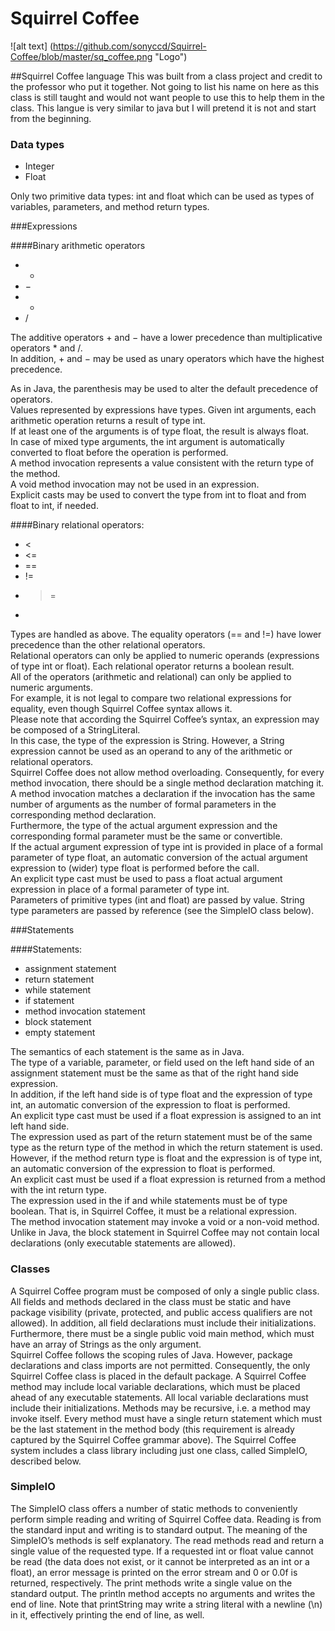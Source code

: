 # Squirrel Coffee
![alt text] (https://github.com/sonyccd/Squirrel-Coffee/blob/master/sq_coffee.png "Logo")  

##Squirrel Coffee language
This was built from a class project and credit to the professor who put it together. Not going to list his name on here
as this class is still taught and would not want people to use this to help them in the class.
This langue is very similar to java but I will pretend it is not and start from the beginning.  

### Data types
* Integer
* Float

Only two primitive data types: int and float which can be used as 
types of variables, parameters, and method return types.

###Expressions

####Binary arithmetic operators
* +
* −
* *
* /

The additive operators + and − have a lower precedence than multiplicative operators * and /.  
In addition, + and − may be used as unary operators which have the highest precedence.  
  
As in Java, the parenthesis may be used to alter the default precedence of operators.  
Values represented by expressions have types.  Given int arguments, each arithmetic operation returns a result of type int.  
If at least one of the arguments is of type float, the result is always float.  
In case of mixed type arguments, the int argument is automatically converted to float before the operation is performed.  
A method invocation represents a value consistent with the return type of the method.  
A void method invocation may not be used in an expression.  
Explicit casts may be used to convert the type from int to float and from float to int, if needed.

####Binary relational operators:
* <
* <=
* ==
* !=
* >=
* >

Types are handled as above. The equality operators (== and !=) have lower precedence than the other relational operators.  
Relational operators can only be applied to numeric operands (expressions of type int or float). Each relational operator returns a boolean result.  
All of the operators (arithmetic and relational) can only be applied to numeric arguments.  
For example, it is not legal to compare two relational expressions for equality, even though Squirrel Coffee syntax allows it.  
Please note that according the Squirrel Coffee’s syntax, an expression may be composed of a StringLiteral.  
In this case, the type of the expression is String.  However, a String expression cannot be used as an operand to any of the arithmetic or relational operators.  
Squirrel Coffee does not allow method overloading.  Consequently, for every method invocation, there should be a single method declaration matching it.  
A method invocation matches a declaration if the invocation has the same number of arguments as the number of formal parameters in the corresponding method declaration.  
Furthermore, the type of the actual argument expression and the corresponding formal parameter must be the same or convertible.  
If the actual argument expression of type int is provided in place of a formal parameter of type float, an automatic conversion of the actual argument expression to (wider) type float is performed before the call.  
An explicit type cast must be used to pass a float actual argument expression in place of a formal parameter of type int.  
Parameters of primitive types (int and float) are passed by value.  String type parameters are passed by reference (see the SimpleIO class below).

###Statements

####Statements:
* assignment statement
* return statement
* while statement
* if statement
* method invocation statement
* block statement
* empty statement 

The semantics of each statement is the same as in Java.  
The type of a variable, parameter, or field used on the left hand side of an assignment statement must be the same as that of the right hand side expression.  
In addition, if the left hand side is of type float and the expression of type int, an automatic conversion of the expression to float is performed.  
An explicit type cast must be used if a float expression is assigned to an int left hand side.  
The expression used as part of the return statement must be of the same type as the return type of the method in which the return statement is used.  
However, if the method return type is float and the expression is of type int, an automatic conversion of the expression to float is performed.  
An explicit cast must be used if a float expression is returned from a method with the int return type.  
The expression used in the if and while statements must be of type boolean.  That is, in Squirrel Coffee, it must be a relational expression.  
The method invocation statement may invoke a void or a non-void method.  
Unlike in Java, the block statement in Squirrel Coffee may not contain local declarations (only executable statements are allowed).

### Classes

A Squirrel Coffee program must be composed of only a single public class.  All fields and methods declared in the class must be static and have package visibility (private, protected, and public access qualifiers are not allowed).  In addition, all field declarations must include their initializations.  Furthermore, there must be a single public void main method, which must have an array of Strings as the only argument.    
Squirrel Coffee follows the scoping rules of Java.  However, package declarations and class imports are not permitted.  Consequently, the only Squirrel Coffee class is placed in the default package.
A Squirrel Coffee method may include local variable declarations, which must be placed ahead of any executable statements.  All local variable declarations must include their initializations.  Methods may be recursive, i.e. a method may invoke itself.  Every method must have a single return statement which must be the last statement in the method body (this requirement is already captured by the Squirrel Coffee grammar above).
The Squirrel Coffee system includes a class library including just one class, called SimpleIO, described below.
### SimpleIO
The SimpleIO class offers a number of static methods to conveniently perform simple reading and writing of Squirrel Coffee data.   Reading is from the standard input and writing is to standard output.  The meaning of the SimpleIO’s methods is self explanatory.  The read methods read and return a single value of the requested type.  If a requested int or float value cannot be read (the data does not exist, or it cannot be interpreted as an int or a float), an error message is printed on the error stream and 0 or 0.0f is returned, respectively.  The print methods write a single value on the standard output.  The println method accepts no arguments and writes the end of line.  Note that printString may write a string literal with a newline (\n) in it, effectively printing the end of line, as well.
